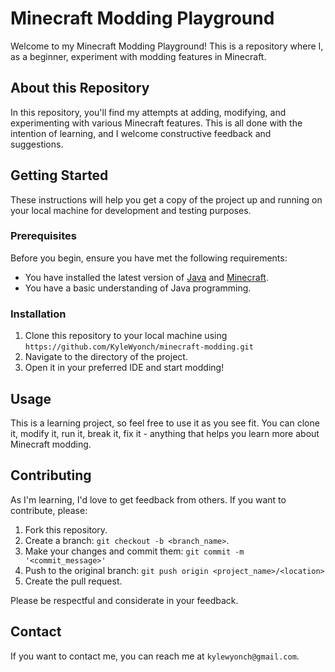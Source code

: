 # Minecraft Modding Playground

Welcome to my Minecraft Modding Playground! This is a repository where I, as a beginner, experiment with modding features in Minecraft. 

## About this Repository

In this repository, you'll find my attempts at adding, modifying, and experimenting with various Minecraft features. This is all done with the intention of learning, and I welcome constructive feedback and suggestions.

## Getting Started

These instructions will help you get a copy of the project up and running on your local machine for development and testing purposes.

### Prerequisites

Before you begin, ensure you have met the following requirements:
* You have installed the latest version of [Java](https://www.java.com/en/download/) and [Minecraft](https://www.minecraft.net/en-us/download).
* You have a basic understanding of Java programming.

### Installation

1. Clone this repository to your local machine using `https://github.com/KyleWyonch/minecraft-modding.git`
2. Navigate to the directory of the project.
3. Open it in your preferred IDE and start modding!

## Usage

This is a learning project, so feel free to use it as you see fit. You can clone it, modify it, run it, break it, fix it - anything that helps you learn more about Minecraft modding.

## Contributing

As I'm learning, I'd love to get feedback from others. If you want to contribute, please:

1. Fork this repository.
2. Create a branch: `git checkout -b <branch_name>`.
3. Make your changes and commit them: `git commit -m '<commit_message>'`
4. Push to the original branch: `git push origin <project_name>/<location>`
5. Create the pull request.

Please be respectful and considerate in your feedback.

## Contact

If you want to contact me, you can reach me at `kylewyonch@gmail.com`.
